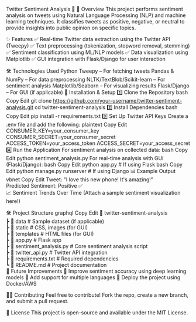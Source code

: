 Twitter Sentiment Analysis 🚀
📌 Overview
This project performs sentiment analysis on tweets using Natural Language Processing (NLP) and machine learning techniques. It classifies tweets as positive, negative, or neutral to provide insights into public opinion on specific topics.

✨ Features
✅ Real-time Twitter data extraction using the Twitter API (Tweepy)
✅ Text preprocessing (tokenization, stopword removal, stemming)
✅ Sentiment classification using ML/NLP models
✅ Data visualization using Matplotlib
✅ GUI integration with Flask/Django for user interaction

🛠️ Technologies Used
Python
Tweepy – For fetching tweets
Pandas & NumPy – For data preprocessing
NLTK/TextBlob/Scikit-learn – For sentiment analysis
Matplotlib/Seaborn – For visualizing results
Flask/Django – For GUI (if applicable)
📌 Installation & Setup
1️⃣ Clone the Repository
bash
Copy
Edit
git clone https://github.com/your-username/twitter-sentiment-analysis.git
cd twitter-sentiment-analysis
2️⃣ Install Dependencies
bash
Copy
Edit
pip install -r requirements.txt
3️⃣ Set Up Twitter API Keys
Create a .env file and add the following:
plaintext
Copy
Edit
CONSUMER_KEY=your_consumer_key
CONSUMER_SECRET=your_consumer_secret
ACCESS_TOKEN=your_access_token
ACCESS_SECRET=your_access_secret
4️⃣ Run the Application
For sentiment analysis on collected data:
bash
Copy
Edit
python sentiment_analysis.py
For real-time analysis with GUI (Flask/Django):
bash
Copy
Edit
python app.py  # If using Flask
bash
Copy
Edit
python manage.py runserver  # If using Django
📊 Example Output
vbnet
Copy
Edit
Tweet: "I love this new phone! It's amazing!"  
Predicted Sentiment: Positive ✅  
📈 Sentiment Trends Over Time
(Attach a sample sentiment visualization here!)

🛠️ Project Structure
graphql
Copy
Edit
📂 twitter-sentiment-analysis  
 ┣ 📂 data              # Sample dataset (if applicable)  
 ┣ 📂 static            # CSS, images (for GUI)  
 ┣ 📂 templates         # HTML files (for GUI)  
 ┣ 📜 app.py            # Flask app  
 ┣ 📜 sentiment_analysis.py  # Core sentiment analysis script  
 ┣ 📜 twitter_api.py    # Twitter API integration  
 ┣ 📜 requirements.txt  # Required dependencies  
 ┗ 📜 README.md         # Project documentation  
🎯 Future Improvements
🔹 Improve sentiment accuracy using deep learning models
🔹 Add support for multiple languages
🔹 Deploy the project using Docker/AWS

👨‍💻 Contributing
Feel free to contribute! Fork the repo, create a new branch, and submit a pull request.

📜 License
This project is open-source and available under the MIT License.

